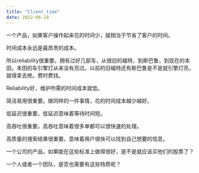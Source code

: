 ```yaml
---
title: "Client time"
date: 2022-06-18
---
```


一个产品，如果客户操作起来花的时间少，就相当于节省了客户的时间。

时间成本永远是最昂贵的成本。

所以reliability很重要。拥有过好几部车，从很旧的福特，到斯巴鲁，到现在的本田。本田的车引擎灯从来没有亮过。以前的旧福特还有斯巴鲁是不是就引擎灯亮，就得拿去修。费时费钱。

Reliability好，维护所需的时间成本就低。

简洁易用很重要。做同样的一件事情，花的时间成本越少越好。

低延迟很重要。低延迟意味着等待时间短。

高吞吐很重要。高吞吐意味着很多单都可以很快速的处理。

高质量的搜索结果很重要。意味着用户很快可以找到自己想要的信息。

一个公司的产品，如果能在这些标准上做得很好，是不是就应该买他们的股票了？

一个人或者一个团队，是否也需要有这些特质呢？
